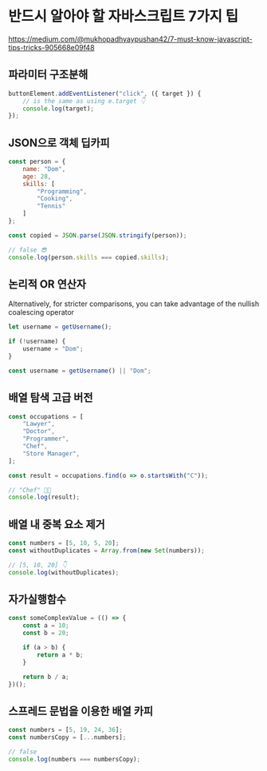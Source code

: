 # 반드시 알아야 할 자바스크립트 7가지 팁

https://medium.com/@mukhopadhyaypushan42/7-must-know-javascript-tips-tricks-905668e09f48

## 파라미터 구조분해

```js
buttonElement.addEventListener("click", ({ target }) {
    // is the same as using e.target 👇
    console.log(target);
});
```

## JSON으로 객체 딥카피

```js
const person = {
    name: "Dom",
    age: 28,
    skills: [
        "Programming",
        "Cooking",
        "Tennis"
    ]
};

const copied = JSON.parse(JSON.stringify(person));

// false 😎
console.log(person.skills === copied.skills);
```

## 논리적 OR 연산자

Alternatively, for stricter comparisons, you can take advantage of the nullish coalescing operator

```js
let username = getUsername();

if (!username) {
    username = "Dom";
}
```

```js
const username = getUsername() || "Dom";
```

## 배열 탐색 고급 버전

```js
const occupations = [
    "Lawyer",
    "Doctor",
    "Programmer",
    "Chef",
    "Store Manager",
];

const result = occupations.find(o => o.startsWith("C"));

// "Chef" 🧑‍🍳
console.log(result);
```

## 배열 내 중복 요소 제거

```js
const numbers = [5, 10, 5, 20];
const withoutDuplicates = Array.from(new Set(numbers));

// [5, 10, 20] 👇
console.log(withoutDuplicates);
```

## 자가실행함수

```js
const someComplexValue = (() => {
    const a = 10;
    const b = 20;

    if (a > b) {
        return a * b;
    }

    return b / a;
})();
```

## 스프레드 문법을 이용한 배열 카피

```js
const numbers = [5, 19, 24, 36];
const numbersCopy = [...numbers];

// false
console.log(numbers === numbersCopy);
```